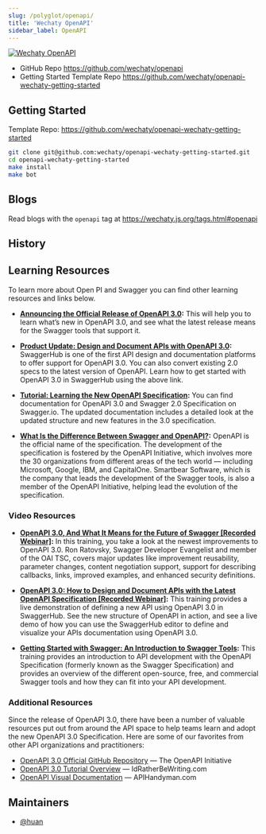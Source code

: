 ```yaml
---
slug: /polyglot/openapi/
title: 'Wechaty OpenAPI'
sidebar_label: OpenAPI
---
```


[![Wechaty OpenAPI](https://img.shields.io/badge/Wechaty-OpenAPI-6a4)](https://github.com/wechaty/openapi)

- GitHub Repo <https://github.com/wechaty/openapi>
- Getting Started Template Repo <https://github.com/wechaty/openapi-wechaty-getting-started>

## Getting Started

Template Repo: <https://github.com/wechaty/openapi-wechaty-getting-started>

```sh
git clone git@github.com:wechaty/openapi-wechaty-getting-started.git
cd openapi-wechaty-getting-started
make install
make bot
```

## Blogs

Read blogs with the `openapi` tag at <https://wechaty.js.org/tags.html#openapi>

## History

## Learning Resources

To learn more about Open PI and Swagger you can find other learning resources and links below.

- **[Announcing the Official Release of OpenAPI 3.0](https://swagger.io/blog/announcing-openapi-3-0/):**
  This will help you to learn what’s new in OpenAPI 3.0, and see what the latest release means for the Swagger tools that support it.

- **[Product Update: Design and Document APIs with OpenAPI 3.0](https://swaggerhub.com/blog/news/openapi-3-0-swaggerhub-support/):**
  SwaggerHub is one of the first API design and documentation platforms to offer support for OpenAPI 3.0. You can also convert existing 2.0 specs to the latest version of OpenAPI. Learn how to get started with OpenAPI 3.0 in SwaggerHub using the above link.

- **[Tutorial: Learning the New OpenAPI Specification](https://swagger.io/docs/specification/about/):**
  You can find documentation for OpenAPI 3.0 and Swagger 2.0 Specification on Swagger.io. The updated documentation includes a detailed look at the updated structure and new features in the 3.0 specification.

- **[What Is the Difference Between Swagger and OpenAPI?](https://swagger.io/blog/difference-between-swagger-and-openapi/):**
  OpenAPI is the official name of the specification. The development of the specification is fostered by the OpenAPI Initiative, which involves more the 30 organizations from different areas of the tech world — including Microsoft, Google, IBM, and CapitalOne. Smartbear Software, which is the company that leads the development of the Swagger tools, is also a member of the OpenAPI Initiative, helping lead the evolution of the specification.

### **Video Resources**

- **[OpenAPI 3.0, And What It Means for the Future of Swagger [Recorded Webinar]](https://swaggerhub.com/blog/api-resources/openapi-3-0-video-tutorial/):**
  In this training, you take a look at the newest improvements to OpenAPI 3.0. Ron Ratovsky, Swagger Developer Evangelist and member of the OAI TSC, covers major updates like improvement reusability, parameter changes, content negotiation support, support for describing callbacks, links, improved examples, and enhanced security definitions.

- **[OpenAPI 3.0: How to Design and Document APIs with the Latest OpenAPI Specification [Recorded Webinar]](https://swaggerhub.com/blog/api-design/openapi-3-0-specification-training/):**
  This training provides a live demonstration of defining a new API using OpenAPI 3.0 in SwaggerHub. See the new structure of OpenAPI in action, and see a live demo of how you can use the SwaggerHub editor to define and visualize your APIs documentation using OpenAPI 3.0.

- **[Getting Started with Swagger: An Introduction to Swagger Tools](https://swagger.io/resources/webinars/getting-started-with-swagger/):**
  This training provides an introduction to API development with the OpenAPI Specification (formerly known as the Swagger Specification) and provides an overview of the different open-source, free, and commercial Swagger tools and how they can fit into your API development.

### **Additional Resources**

Since the release of OpenAPI 3.0, there have been a number of valuable resources put out from around the API space to help teams learn and adopt the new OpenAPI 3.0 Specification. Here are some of our favorites from other API organizations and practitioners:

- [OpenAPI 3.0 Official GitHub Repository](https://github.com/OAI/OpenAPI-Specification) — The OpenAPI Initiative
- [OpenAPI 3.0 Tutorial Overview](https://idratherbewriting.com/learnapidoc/pubapis_openapi_tutorial_overview) — IdRatherBeWriting.com
- [OpenAPI Visual Documentation](https://apihandyman.io/openapi-visual-documentation-updated-with-3.0.0-rc0/) — APIHandyman.com

## Maintainers

- [@huan](https://wechaty.js.org/contributors/huan)
